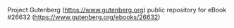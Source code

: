 Project Gutenberg (https://www.gutenberg.org) public repository for eBook #26632 (https://www.gutenberg.org/ebooks/26632)

